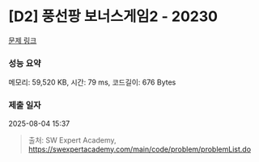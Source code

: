 # [D2] 풍선팡 보너스게임2 - 20230 

[문제 링크](https://swexpertacademy.com/main/code/problem/problemDetail.do?contestProbId=AY3FFOTaN7EDFAXh) 

### 성능 요약

메모리: 59,520 KB, 시간: 79 ms, 코드길이: 676 Bytes

### 제출 일자

2025-08-04 15:37



> 출처: SW Expert Academy, https://swexpertacademy.com/main/code/problem/problemList.do